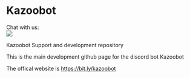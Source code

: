 # Kazoobot

Chat with us: <br>
[<img src="https://discordapp.com/api/guilds/589595065157156892/widget.png">](https://discord.gg/4WDRpx2)

Kazoobot Support and development repository

This is the main development github page for the discord bot Kazoobot

The offical website is https://bit.ly/kazoobot
